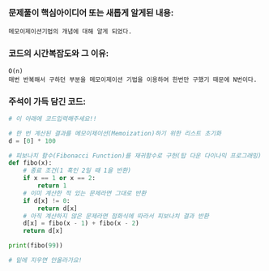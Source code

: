 ### 문제풀이 핵심아이디어 또는 새롭게 알게된 내용: 
    메모이제이션기법의 개념에 대해 알게 되었다.
    
### 코드의 시간복잡도와 그 이유:
    O(n)
    매번 반복해서 구하던 부분을 메모이제이션 기법을 이용하여 한번만 구했기 때문에 N번이다.
    
    
### 주석이 가득 담긴 코드:
```python
# 이 아래에 코드입력해주세요!!

# 한 번 계산된 결과를 메모이제이션(Memoization)하기 위한 리스트 초기화
d = [0] * 100

# 피보나치 함수(Fibonacci Function)를 재귀함수로 구현(탑 다운 다이나믹 프로그래밍)
def fibo(x):
    # 종료 조건(1 혹인 2일 때 1을 반환)
    if x == 1 or x == 2:
        return 1
    # 이미 계산한 적 있는 문제라면 그대로 반환
    if d[x] != 0:
        return d[x]
    # 아직 계산하지 않은 문제라면 점화식에 따라서 피보나치 결과 반환
    d[x] = fibo(x - 1) + fibo(x - 2)
    return d[x]

print(fibo(99))

# 밑에 지우면 안올라가요!
```